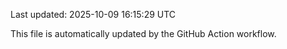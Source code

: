 Last updated: 2025-10-09 16:15:29 UTC

This file is automatically updated by the GitHub Action workflow.

